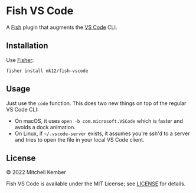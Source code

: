 # Fish VS Code

A [Fish] plugin that augments the [VS Code] CLI.

## Installation

Use [Fisher]:

```fish
fisher install mk12/fish-vscode
```

## Usage

Just use the `code` function. This does two new things on top of the regular VS Code CLI:

- On macOS, it uses `open -b com.microsoft.VSCode` which is faster and avoids a dock animation.
- On Linux, if `~/.vscode-server` exists, it assumes you're ssh'd to a server and tries to open the file in your local VS Code client.

## License

© 2022 Mitchell Kember

Fish VS Code is available under the MIT License; see [LICENSE](LICENSE.md) for details.

[Fish]: https://fishshell.com
[Fisher]: https://github.com/jorgebucaran/fisher
[VS Code]: https://code.visualstudio.com
